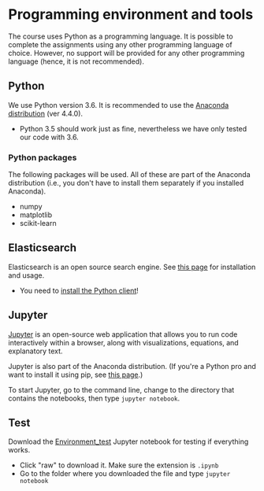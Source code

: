 # Programming environment and tools

The course uses Python as a programming language.
It is possible to complete the assignments using any other programming language of choice. However, no support will be provided for any other programming language (hence, it is not recommended).


## Python

We use Python version 3.6. It is recommended to use the [Anaconda distribution](https://www.continuum.io/downloads) (ver 4.4.0).

  * Python 3.5 should work just as fine, nevertheless we have only tested our code with 3.6.

### Python packages

The following packages will be used. All of these are part of the Anaconda distribution (i.e., you don't have to install them separately if you installed Anaconda).

  * numpy
  * matplotlib
  * scikit-learn


## Elasticsearch

Elasticsearch is an open source search engine.
See [this page](Elasticsearch.md) for installation and usage.

  * You need to [install the Python client](Elasticsearch.md#from-python)!


## Jupyter

[Jupyter](http://jupyter.org/) is an open-source web application that allows you to run code interactively within a browser, along with visualizations, equations, and explanatory text.

Jupyter is also part of the Anaconda distribution. (If you're a Python pro and want to install it using pip, see [this page](http://jupyter.org/install.html).)

To start Jupyter, go to the command line, change to the directory that contains the notebooks, then type `jupyter notebook`.


## Test

Download the [Environment_test](Environment_test.ipynb) Jupyter notebook for testing if everything works.

  * Click "raw" to download it. Make sure the extension is `.ipynb`
  * Go to the folder where you downloaded the file and type `jupyter notebook`

